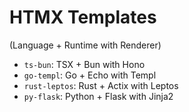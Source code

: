 # HTMX Templates

(Language + Runtime with Renderer)
- `ts-bun`: TSX + Bun with Hono
- `go-templ`: Go + Echo with Templ
- `rust-leptos`: Rust + Actix with Leptos
- `py-flask`: Python + Flask with Jinja2

<!-- Time as data into details file -->
<!-- And Counter rendered from string -->